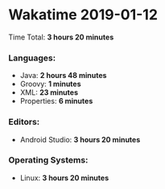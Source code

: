 # Wakatime 2019-01-12

Time Total: **3 hours 20 minutes**

### Languages:
- Java: **2 hours 48 minutes** 
- Groovy: **1 minutes** 
- XML: **23 minutes** 
- Properties: **6 minutes** 

### Editors:
- Android Studio: **3 hours 20 minutes** 

### Operating Systems:
- Linux: **3 hours 20 minutes** 

